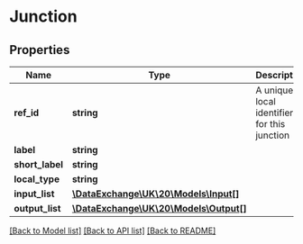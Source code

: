 # Junction

## Properties
Name | Type | Description | Notes
------------ | ------------- | ------------- | -------------
**ref_id** | **string** | A unique local identifier for this junction | 
**label** | **string** |  | 
**short_label** | **string** |  | 
**local_type** | **string** |  | [optional] 
**input_list** | [**\DataExchange\UK\20\Models\Input[]**](Input.md) |  | 
**output_list** | [**\DataExchange\UK\20\Models\Output[]**](Output.md) |  | 

[[Back to Model list]](../README.md#documentation-for-models) [[Back to API list]](../README.md#documentation-for-api-endpoints) [[Back to README]](../README.md)


